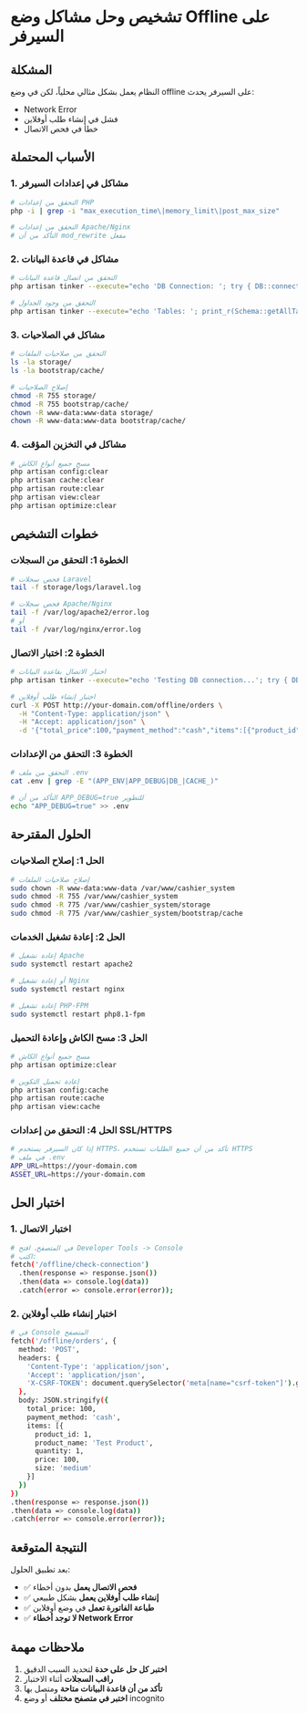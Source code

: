 # تشخيص وحل مشاكل وضع Offline على السيرفر

## المشكلة
النظام يعمل بشكل مثالي محلياً، لكن في وضع offline على السيرفر يحدث:
- Network Error
- فشل في إنشاء طلب أوفلاين
- خطأ في فحص الاتصال

## الأسباب المحتملة

### 1. مشاكل في إعدادات السيرفر
```bash
# التحقق من إعدادات PHP
php -i | grep -i "max_execution_time\|memory_limit\|post_max_size"

# التحقق من إعدادات Apache/Nginx
# التأكد من أن mod_rewrite مفعل
```

### 2. مشاكل في قاعدة البيانات
```bash
# التحقق من اتصال قاعدة البيانات
php artisan tinker --execute="echo 'DB Connection: '; try { DB::connection()->getPdo(); echo 'OK'; } catch(Exception \$e) { echo 'FAILED: ' . \$e->getMessage(); }"

# التحقق من وجود الجداول
php artisan tinker --execute="echo 'Tables: '; print_r(Schema::getAllTables());"
```

### 3. مشاكل في الصلاحيات
```bash
# التحقق من صلاحيات الملفات
ls -la storage/
ls -la bootstrap/cache/

# إصلاح الصلاحيات
chmod -R 755 storage/
chmod -R 755 bootstrap/cache/
chown -R www-data:www-data storage/
chown -R www-data:www-data bootstrap/cache/
```

### 4. مشاكل في التخزين المؤقت
```bash
# مسح جميع أنواع الكاش
php artisan config:clear
php artisan cache:clear
php artisan route:clear
php artisan view:clear
php artisan optimize:clear
```

## خطوات التشخيص

### الخطوة 1: التحقق من السجلات
```bash
# فحص سجلات Laravel
tail -f storage/logs/laravel.log

# فحص سجلات Apache/Nginx
tail -f /var/log/apache2/error.log
# أو
tail -f /var/log/nginx/error.log
```

### الخطوة 2: اختبار الاتصال
```bash
# اختبار الاتصال بقاعدة البيانات
php artisan tinker --execute="echo 'Testing DB connection...'; try { DB::table('users')->first(); echo 'SUCCESS'; } catch(Exception \$e) { echo 'ERROR: ' . \$e->getMessage(); }"

# اختبار إنشاء طلب أوفلاين
curl -X POST http://your-domain.com/offline/orders \
  -H "Content-Type: application/json" \
  -H "Accept: application/json" \
  -d '{"total_price":100,"payment_method":"cash","items":[{"product_id":1,"product_name":"Test","quantity":1,"price":100,"size":"medium"}]}'
```

### الخطوة 3: التحقق من الإعدادات
```bash
# التحقق من ملف .env
cat .env | grep -E "(APP_ENV|APP_DEBUG|DB_|CACHE_)"

# التأكد من أن APP_DEBUG=true للتطوير
echo "APP_DEBUG=true" >> .env
```

## الحلول المقترحة

### الحل 1: إصلاح الصلاحيات
```bash
# إصلاح صلاحيات الملفات
sudo chown -R www-data:www-data /var/www/cashier_system
sudo chmod -R 755 /var/www/cashier_system
sudo chmod -R 775 /var/www/cashier_system/storage
sudo chmod -R 775 /var/www/cashier_system/bootstrap/cache
```

### الحل 2: إعادة تشغيل الخدمات
```bash
# إعادة تشغيل Apache
sudo systemctl restart apache2

# أو إعادة تشغيل Nginx
sudo systemctl restart nginx

# إعادة تشغيل PHP-FPM
sudo systemctl restart php8.1-fpm
```

### الحل 3: مسح الكاش وإعادة التحميل
```bash
# مسح جميع أنواع الكاش
php artisan optimize:clear

# إعادة تحميل التكوين
php artisan config:cache
php artisan route:cache
php artisan view:cache
```

### الحل 4: التحقق من إعدادات SSL/HTTPS
```bash
# إذا كان السيرفر يستخدم HTTPS، تأكد من أن جميع الطلبات تستخدم HTTPS
# في ملف .env
APP_URL=https://your-domain.com
ASSET_URL=https://your-domain.com
```

## اختبار الحل

### 1. اختبار الاتصال
```bash
# في المتصفح، افتح Developer Tools -> Console
# اكتب:
fetch('/offline/check-connection')
  .then(response => response.json())
  .then(data => console.log(data))
  .catch(error => console.error(error));
```

### 2. اختبار إنشاء طلب أوفلاين
```bash
# في Console المتصفح
fetch('/offline/orders', {
  method: 'POST',
  headers: {
    'Content-Type': 'application/json',
    'Accept': 'application/json',
    'X-CSRF-TOKEN': document.querySelector('meta[name="csrf-token"]').getAttribute('content')
  },
  body: JSON.stringify({
    total_price: 100,
    payment_method: 'cash',
    items: [{
      product_id: 1,
      product_name: 'Test Product',
      quantity: 1,
      price: 100,
      size: 'medium'
    }]
  })
})
.then(response => response.json())
.then(data => console.log(data))
.catch(error => console.error(error));
```

## النتيجة المتوقعة

بعد تطبيق الحلول:
- ✅ **فحص الاتصال يعمل** بدون أخطاء
- ✅ **إنشاء طلب أوفلاين يعمل** بشكل طبيعي
- ✅ **طباعة الفاتورة تعمل** في وضع أوفلاين
- ✅ **لا توجد أخطاء Network Error**

## ملاحظات مهمة

1. **اختبر كل حل على حدة** لتحديد السبب الدقيق
2. **راقب السجلات** أثناء الاختبار
3. **تأكد من أن قاعدة البيانات متاحة** ومتصل بها
4. **اختبر في متصفح مختلف** أو وضع incognito 